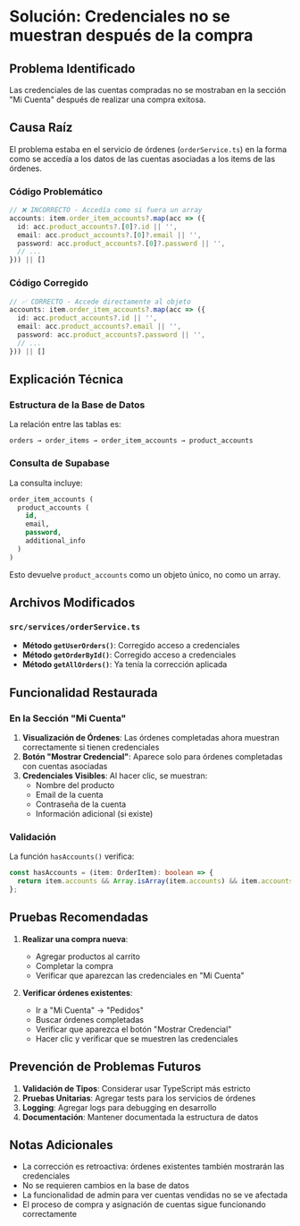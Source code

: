 # Solución: Credenciales no se muestran después de la compra

## Problema Identificado
Las credenciales de las cuentas compradas no se mostraban en la sección "Mi Cuenta" después de realizar una compra exitosa.

## Causa Raíz
El problema estaba en el servicio de órdenes (`orderService.ts`) en la forma como se accedía a los datos de las cuentas asociadas a los items de las órdenes.

### Código Problemático
```typescript
// ❌ INCORRECTO - Accedía como si fuera un array
accounts: item.order_item_accounts?.map(acc => ({
  id: acc.product_accounts?.[0]?.id || '',
  email: acc.product_accounts?.[0]?.email || '',
  password: acc.product_accounts?.[0]?.password || '',
  // ...
})) || []
```

### Código Corregido
```typescript
// ✅ CORRECTO - Accede directamente al objeto
accounts: item.order_item_accounts?.map(acc => ({
  id: acc.product_accounts?.id || '',
  email: acc.product_accounts?.email || '',
  password: acc.product_accounts?.password || '',
  // ...
})) || []
```

## Explicación Técnica

### Estructura de la Base de Datos
La relación entre las tablas es:
```
orders → order_items → order_item_accounts → product_accounts
```

### Consulta de Supabase
La consulta incluye:
```sql
order_item_accounts (
  product_accounts (
    id,
    email,
    password,
    additional_info
  )
)
```

Esto devuelve `product_accounts` como un objeto único, no como un array.

## Archivos Modificados

### `src/services/orderService.ts`
- **Método `getUserOrders()`**: Corregido acceso a credenciales
- **Método `getOrderById()`**: Corregido acceso a credenciales
- **Método `getAllOrders()`**: Ya tenía la corrección aplicada

## Funcionalidad Restaurada

### En la Sección "Mi Cuenta"
1. **Visualización de Órdenes**: Las órdenes completadas ahora muestran correctamente si tienen credenciales
2. **Botón "Mostrar Credencial"**: Aparece solo para órdenes completadas con cuentas asociadas
3. **Credenciales Visibles**: Al hacer clic, se muestran:
   - Nombre del producto
   - Email de la cuenta
   - Contraseña de la cuenta
   - Información adicional (si existe)

### Validación
La función `hasAccounts()` verifica:
```typescript
const hasAccounts = (item: OrderItem): boolean => {
  return item.accounts && Array.isArray(item.accounts) && item.accounts.length > 0;
};
```

## Pruebas Recomendadas

1. **Realizar una compra nueva**:
   - Agregar productos al carrito
   - Completar la compra
   - Verificar que aparezcan las credenciales en "Mi Cuenta"

2. **Verificar órdenes existentes**:
   - Ir a "Mi Cuenta" → "Pedidos"
   - Buscar órdenes completadas
   - Verificar que aparezca el botón "Mostrar Credencial"
   - Hacer clic y verificar que se muestren las credenciales

## Prevención de Problemas Futuros

1. **Validación de Tipos**: Considerar usar TypeScript más estricto
2. **Pruebas Unitarias**: Agregar tests para los servicios de órdenes
3. **Logging**: Agregar logs para debugging en desarrollo
4. **Documentación**: Mantener documentada la estructura de datos

## Notas Adicionales

- La corrección es retroactiva: órdenes existentes también mostrarán las credenciales
- No se requieren cambios en la base de datos
- La funcionalidad de admin para ver cuentas vendidas no se ve afectada
- El proceso de compra y asignación de cuentas sigue funcionando correctamente